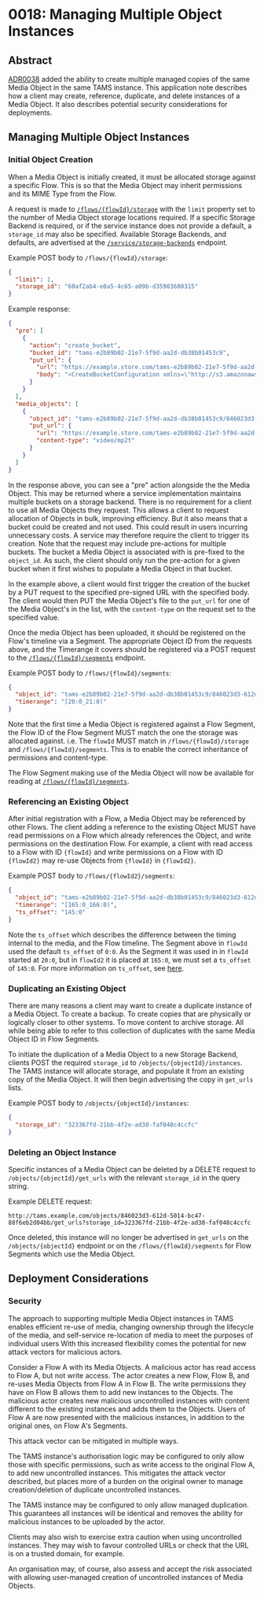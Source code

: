# 0018: Managing Multiple Object Instances

## Abstract

[ADR0038](../adr/0038-improved-storage-management.md) added the ability to create multiple managed copies of the same Media Object in the same TAMS instance.
This application note describes how a client may create, reference, duplicate, and delete instances of a Media Object.
It also describes potential security considerations for deployments.

## Managing Multiple Object Instances

### Initial Object Creation

When a Media Object is initially created, it must be allocated storage against a specific Flow.
This is so that the Media Object may inherit permissions and its MIME Type from the Flow.

A request is made to [`/flows/{flowId}/storage`](https://bbc.github.io/tams/7.0/index.html#/operations/POST_flows-flowId-storage) with the `limit` property set to the number of Media Object storage locations required.
If a specific Storage Backend is required, or if the service instance does not provide a default, a `storage_id` may also be specified.
Available Storage Backends, and defaults, are advertised at the [`/service/storage-backends`](https://bbc.github.io/tams/7.0/index.html#/operations/GET_storage-backends) endpoint.

Example POST body to `/flows/{flowId}/storage`:

```json
{
  "limit": 1,
  "storage_id": "60af2ab4-e8a5-4c65-a09b-d35983680315"
}
```

Example response:

```json
{
  "pre": [
    {
      "action": "create_bucket",
      "bucket_id": "tams-e2b89b02-21e7-5f9d-aa2d-db38b01453c9",
      "put_url": {
        "url": "https://example.store.com/tams-e2b89b02-21e7-5f9d-aa2d-db38b01453c9?X-Amz-Algorithm=AWS4-HMAC-SHA256&X-Amz-Credential=0&X-Amz-Date=20230316T120329Z&X-Amz-Expires=300&X-Amz-SignedHeaders=host&X-Amz-Signature=0",
        "body": "<CreateBucketConfiguration xmlns=\"http://s3.amazonaws.com/doc/2006-03-01/\">\n    <LocationConstraint>default</LocationConstraint>\n</CreateBucketConfiguration >\n"
      }
    }
  ],
  "media_objects": [
    {
      "object_id": "tams-e2b89b02-21e7-5f9d-aa2d-db38b01453c9/846023d3-612d-5014-bc47-88f6eb2d04bb",
      "put_url": {
        "url": "https://example.store.com/tams-e2b89b02-21e7-5f9d-aa2d-db38b01453c9/846023d3-612d-5014-bc47-88f6eb2d04bb?X-Amz-Algorithm=AWS4-HMAC-SHA256&X-Amz-Credential=0&X-Amz-Date=20230316T120329Z&X-Amz-Expires=300&X-Amz-SignedHeaders=content-type%3Bhost&X-Amz-Signature=0",
        "content-type": "video/mp2t"
      }
    }
  ]
}
```

In the response above, you can see a "pre" action alongside the the Media Object.
This may be returned where a service implementation maintains multiple buckets on a storage backend.
There is no requirement for a client to use all Media Objects they request.
This allows a client to request allocation of Objects in bulk, improving efficiency.
But it also means that a bucket could be created and not used.
This could result in users incurring unnecessary costs.
A service may therefore require the client to trigger its creation.
Note that the request may include pre-actions for multiple buckets.
The bucket a Media Object is associated with is pre-fixed to the `object_id`.
As such, the client should only run the pre-action for a given bucket when it first wishes to populate a Media Object in that bucket.

In the example above, a client would first trigger the creation of the bucket by a PUT request to the specified pre-signed URL with the specified body.
The client would then PUT the Media Object's file to the `put_url` for one of the Media Object's in the list, with the `content-type` on the request set to the specified value.

Once the media Object has been uploaded, it should be registered on the Flow's timeline via a Segment.
The appropriate Object ID from the requests above, and the Timerange it covers should be registered via a POST request to the [`/flows/{flowId}/segments`](https://bbc.github.io/tams/7.0/index.html#/operations/POST_flows-flowId-segments) endpoint.

Example POST body to `/flows/{flowId}/segments`:

```json
{
  "object_id": "tams-e2b89b02-21e7-5f9d-aa2d-db38b01453c9/846023d3-612d-5014-bc47-88f6eb2d04bb",
  "timerange": "[20:0_21:0)"
}
```

Note that the first time a Media Object is registered against a Flow Segment, the Flow ID of the Flow Segment MUST match the one the storage was allocated against.
i.e. The `flowId` MUST match in `/flows/{flowId}/storage` and `/flows/{flowId}/segments`.
This is to enable the correct inheritance of permissions and content-type.

The Flow Segment making use of the Media Object will now be available for reading at [`/flows/{flowId}/segments`](https://bbc.github.io/tams/7.0/index.html#/operations/GET_flows-flowId-segments).

### Referencing an Existing Object

After initial registration with a Flow, a Media Object may be referenced by other Flows.
The client adding a reference to the existing Object MUST have read permissions on a Flow which already references the Object, and write permissions on the destination Flow.
For example, a client with read access to a Flow with ID `{flowId}` and write permissions on a Flow with ID `{flowId2}` may re-use Objects from `{flowId}` in `{flowId2}`.

Example POST body to `/flows/{flowId2}/segments`:

```json
{
  "object_id": "tams-e2b89b02-21e7-5f9d-aa2d-db38b01453c9/846023d3-612d-5014-bc47-88f6eb2d04bb",
  "timerange": "[165:0_166:0)",
  "ts_offset": "145:0"
}
```

Note the `ts_offset` which describes the difference between the timing internal to the media, and the Flow timeline.
The Segment above in `flowId` used the default `ts_offset` of `0:0`.
As the Segment it was used in in `flowId` started at `20:0`, but in `flowId2` it is placed at `165:0`, we must set a `ts_offset` of `145:0`.
For more information on `ts_offset`, see [here](https://bbc.github.io/tams/7.0/index.html#/operations/GET_flows-flowId-segments).

### Duplicating an Existing Object

There are many reasons a client may want to create a duplicate instance of a Media Object.
To create a backup.
To create copies that are physically or logically closer to other systems.
To move content to archive storage.
All while being able to refer to this collection of duplicates with the same Media Object ID in Flow Segments.

To initiate the duplication of a Media Object to a new Storage Backend, clients POST the required `storage_id` to `/objects/{objectId}/instances`.
The TAMS instance will allocate storage, and populate it from an existing copy of the Media Object.
It will then begin advertising the copy in `get_urls` lists.

Example POST body to `/objects/{objectId}/instances`:

```json
{
  "storage_id": "323367fd-21bb-4f2e-ad38-faf048c4ccfc"
}
```

### Deleting an Object Instance

Specific instances of a Media Object can be deleted by a DELETE request to `/objects/{objectId}/get_urls` with the relevant `storage_id` in the query string.

Example DELETE request:

```text
http://tams.example.com/objects/846023d3-612d-5014-bc47-88f6eb2d04bb/get_urls?storage_id=323367fd-21bb-4f2e-ad38-faf048c4ccfc
```

Once deleted, this instance will no longer be advertised in `get_urls` on the `/objects/{objectId}` endpoint or on the `/flows/{flowId}/segments` for Flow Segments which use the Media Object.

## Deployment Considerations

### Security

The approach to supporting multiple Media Object instances in TAMS enables efficient re-use of media, changing ownership through the lifecycle of the media, and self-service re-location of media to meet the purposes of individual users
With this increased flexibility comes the potential for new attack vectors for malicious actors.

Consider a Flow A with its Media Objects.
A malicious actor has read access to Flow A, but not write access.
The actor creates a new Flow, Flow B, and re-uses Media Objects from Flow A in Flow B.
The write permissions they have on Flow B allows them to add new instances to the Objects.
The malicious actor creates new malicious uncontrolled instances with content different to the existing instances and adds them to the Objects.
Users of Flow A are now presented with the malicious instances, in addition to the original ones, on Flow A's Segments.

This attack vector can be mitigated in multiple ways.

The TAMS instance's authorisation logic may be configured to only allow those with specific permissions, such as write access to the original Flow A, to add new uncontrolled instances.
This mitigates the attack vector described, but places more of a burden on the original owner to manage creation/deletion of duplicate uncontrolled instances.

The TAMS instance may be configured to only allow managed duplication.
This guarantees all instances will be identical and removes the ability for malicious instances to be uploaded by the actor.

Clients may also wish to exercise extra caution when using uncontrolled instances.
They may wish to favour controlled URLs or check that the URL is on a trusted domain, for example.

An organisation may, of course, also assess and accept the risk associated with allowing user-managed creation of uncontrolled instances of Media Objects.
